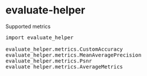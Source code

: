 
# evaluate-helper

Supported metrics
<pre>
import evaluate_helper

evaluate_helper.metrics.CustomAccuracy
evaluate_helper.metrics.MeanAveragePrecision
evaluate_helper.metrics.Psnr
evaluate_helper.metrics.AverageMetrics
</pre>

